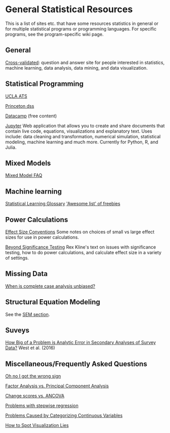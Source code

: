 # General Statistical Resources

This is a list of sites etc. that have some resources statistics in general or for multiple statistical programs or programming languages. For specific programs, see the program-specific wiki page.


## General

[Cross-validated](http://stats.stackexchange.com/): question and answer site for people interested in statistics, machine learning, data analysis, data mining, and data visualization.


## Statistical Programming

[UCLA ATS](http://www.ats.ucla.edu/stat/)

[Princeton dss](http://dss.princeton.edu/online_help/)

[Datacamp](https://www.datacamp.com/) (free content)

[Jupyter](http://jupyter.org/) Web application that allows you to create and share documents that contain live code, equations, visualizations and explanatory text. Uses include: data cleaning and transformation, numerical simulation, statistical modeling, machine learning and much more. Currently for Python, R, and Julia.


## Mixed Models

[Mixed Model FAQ](https://bbolker.github.io/mixedmodels-misc/glmmFAQ.html)


## Machine learning

[Statistical Learning Glossary](http://alumni.media.mit.edu/~tpminka/statlearn/glossary/glossary.html)
['Awesome list' of freebies](https://github.com/josephmisiti/awesome-machine-learning/blob/master/books.md)

## Power Calculations

[Effect Size Conventions](http://core.ecu.edu/psyc/wuenschk/docs30/EffectSizeConventions.pdf) Some notes on choices of small vs large effect sizes for use in power calculations.

[Beyond Significance Testing](http://www.apa.org/pubs/books/4316151.aspx) Rex Kline's text on issues with significance testing, how to do power calculations, and calculate effect size in a variety of settings.

## Missing Data

[When is complete case analysis unbiased?](http://thestatsgeek.com/2013/07/06/when-is-complete-case-analysis-unbiased/)

## Structural Equation Modeling

See the [SEM section](https://github.com/CSCAR/Resources/wiki/SEM).


## Suveys

[How Big of a Problem is Analytic Error in Secondary Analyses of Survey Data?](http://journals.plos.org/plosone/article?id=10.1371%2Fjournal.pone.0158120) West et al. (2016)


## Miscellaneous/Frequently Asked Questions

[Oh no I got the wrong sign](http://www.stat.columbia.edu/~gelman/stuff_for_blog/oh_no_I_got_the_wrong_sign.pdf)

[Factor Analysis vs. Principal Component Analysis](http://stats.stackexchange.com/questions/1576/what-are-the-differences-between-factor-analysis-and-principal-component-analysi)

[Change scores vs. ANCOVA](http://m-clark.github.io/docs/lord/)

[Problems with stepwise regression](http://www.stata.com/support/faqs/statistics/stepwise-regression-problems/)


[Problems Caused by Categorizing Continuous Variables](http://biostat.mc.vanderbilt.edu/wiki/Main/CatContinuous)

[How to Spot Visualization Lies](https://flowingdata.com/2017/02/09/how-to-spot-visualization-lies/)
